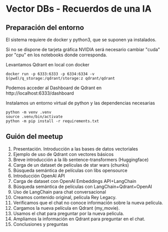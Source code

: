 # Vector DBs - Recuerdos de una IA

## Preparación del entorno

El sistema requiere de docker y python3, que se suponen ya instalados.

Si no se dispone de tarjeta gráfica NVIDIA será necesario cambiar "cuda" por "cpu" en los notebooks donde corresponda.

Levantamos Qdrant en local con docker

```shellscript
docker run -p 6333:6333 -p 6334:6334 -v $(pwd)/q_storage:/qdrant/storage:z qdrant/qdrant
```

Podemos acceder al Dashboard de Qdrant en http://localhost:6333/dashboard

Instalamos un entorno virtual de python y las dependencias necesarias

```shellscript	
python -m venv .venv
source .venv/bin/activate
python -m pip install -r requirements.txt
```

## Guión del meetup

1. Presentación. Introducción a las bases de datos vectoriales
1. Ejemplo de uso de Qdrant con vectores básicos
1. Breve introducción a la lib sentence-transformers (Huggingface)
1. Carga de un dataset de películas de star wars (chunks)
1. Búsqueda semántica de películas con libs opensource
1. Introducción OpenAI API
1. Carga de dataset con OpenAI Embeddings API+LangChain
1. Búsqueda semántica de películas con LangChain+Qdrant+OpenAI 
1. Uso de LangChain para chat conversacional
1. Creamos contenido original, película Rey Legacy.
1. Verificamos que el chat no conoce información sobre la nueva película.
1. Cargamos la nueva película en Qdrant (my_movie).
1. Usamos el chat para preguntar por la nueva pelicula.
1. Ampliamos la información en Qdrant para preguntar en el chat.
1. Conclusiones y preguntas



